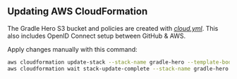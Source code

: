 ## Updating AWS CloudFormation

The Gradle Hero S3 bucket and policies are created with *[cloud.yml](cloud.yml)*. This also includes OpenID Connect setup between GitHub & AWS.

Apply changes manually with this command:

```bash
aws cloudformation update-stack --stack-name gradle-hero --template-body file://./cloud.yml --capabilities CAPABILITY_IAM
aws cloudformation wait stack-update-complete --stack-name gradle-hero
```